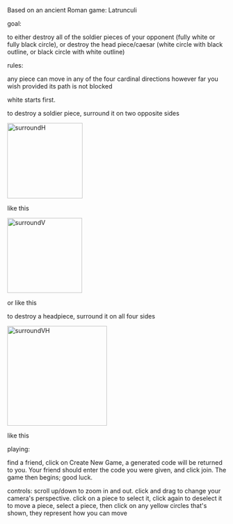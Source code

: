 Based on an ancient Roman game: Latrunculi

goal: 

to either destroy all of the soldier pieces of your opponent (fully white or fully black circle), or destroy the head piece/caesar (white circle with black outline, or black circle with white outline)

rules:

any piece can move in any of the four cardinal directions however far you wish provided its path is not blocked

white starts first.

to destroy a soldier piece, surround it on two opposite sides 


<img width="173" alt="surroundH" src="https://github.com/user-attachments/assets/eb9c4b2b-1c34-4566-98d4-514ebd301031">

like this

<img width="172" alt="surroundV" src="https://github.com/user-attachments/assets/dad8cbee-13dc-4a09-ae61-2c41f2c27a8f">

or like this

to destroy a headpiece, surround it on all four sides

<img width="229" alt="surroundVH" src="https://github.com/user-attachments/assets/576c5a92-239c-4b80-a1d5-68feba7b7005">

like this


playing:

find a friend, 
click on Create New Game, a generated code will be returned to you. Your friend should enter the code you were given, and click join.
The game then begins; good luck.

controls:
scroll up/down to zoom in and out.
click and drag to change your camera's perspective.
click on a piece to select it, click again to deselect it
to move a piece, select a piece, then click on any yellow circles that's shown, they represent how you can move



